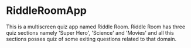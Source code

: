 # RiddleRoomApp

This is a multiscreen quiz app named Riddle Room. Riddle Room has three quiz sections namely 'Super Hero', 'Science' and 'Movies' and all this sections posses quiz of some exiting questions related to that domain.
